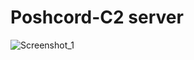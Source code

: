 # Poshcord-C2 server

![Screenshot_1](https://github.com/user-attachments/assets/c84ec98d-08ee-437c-9854-e6a3e986ca7e)
